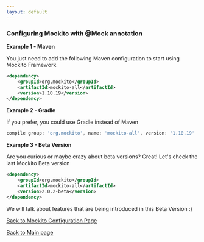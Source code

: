 ```yaml
---
layout: default
---
```


### Configuring Mockito with @Mock annotation

**Example 1 - Maven**

You just need to add the following Maven configuration to start using Mockito Framework

```xml
<dependency>
    <groupId>org.mockito</groupId>
    <artifactId>mockito-all</artifactId>
    <version>1.10.19</version>
</dependency>
```

**Example 2 - Gradle**

If you prefer, you could use Gradle instead of Maven

```gradle
compile group: 'org.mockito', name: 'mockito-all', version: '1.10.19'
```

**Example 3 - Beta Version**

Are you curious or maybe crazy about beta versions? Great! Let's check the last Mockito Beta version

```xml
<dependency>
    <groupId>org.mockito</groupId>
    <artifactId>mockito-all</artifactId>
    <version>2.0.2-beta</version>
</dependency>
```

We will talk about features that are being introduced in this Beta Version :)

[Back to Mockito Configuration Page](configuring-mockito-with-and-without-annotation)

[Back to Main page](/)
